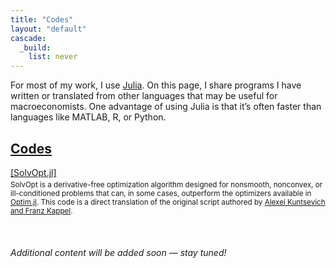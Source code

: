 ```yaml
---
title: "Codes"
layout: "default"
cascade:
  _build:
    list: never
---
```

For most of my work, I use [Julia](https://julialang.org/). On this page, I share programs I have written or translated from other languages that may be useful for macroeconomists. One advantage of using Julia is that it’s often faster than languages like MATLAB, R, or Python.  
<!-- add 2 spaces to skip a line-->  
## <u>Codes</u>
[[SolvOpt.jl]](https://github.com/etiennebriand/SOLVOPT.jl)
<sub>  
SolvOpt is a derivative-free optimization algorithm designed for nonsmooth, nonconvex, or ill-conditioned problems that can, in some cases, outperform the optimizers available in [Optim.jl](https://docs.sciml.ai/Optimization/stable/optimization_packages/optim/). This code is a direct translation of the original script authored by [Alexei Kuntsevich and Franz Kappel](https://imsc.uni-graz.at/kuntsevich/solvopt/index.html).</sub>  
<br><br><br>
*Additional content will be added soon — stay tuned!*




